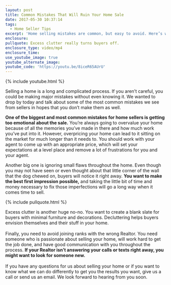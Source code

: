 ```yaml
---
layout: post
title: Common Mistakes That Will Ruin Your Home Sale
date: 2017-05-30 10:37:14
tags:
  - Home Seller Tips
excerpt: 'Home selling mistakes are common, but easy to avoid. Here’s what to watch out for.'
enclosure:
pullquote: Excess clutter really turns buyers off.
enclosure_type: video/mp4
enclosure_time:
use_youtube_image: true
youtube_alternate_image:
youtube_code: 'https://youtu.be/8iceR65AUrU'
---
```



{% include youtube.html %}

Selling a home is a long and complicated process. If you aren’t careful, you could be making major mistakes without even knowing it. We wanted to drop by today and talk about some of the most common mistakes we see from sellers in hopes that you don’t make them as well.

**One of the biggest and most common mistakes for home sellers is getting too emotional about the sale.** You’re always going to overvalue your home because of all the memories you’ve made in there and how much work you’ve put into it. However, overpricing your home can lead to it sitting on the market for much longer than it needs to. You should work with your agent to come up with an appropriate price, which will set your expectations at a level place and remove a lot of frustrations for you and your agent.

Another big one is ignoring small flaws throughout the home. Even though you may not have seen or even thought about that little corner of the wall that the dog chewed on, buyers will notice it right away. **You want to make the best first impression possible,** and taking the little bit of time and money necessary to fix those imperfections will go a long way when it comes time to sell.

{% include pullquote.html %}

Excess clutter is another huge no-no. You want to create a blank slate for buyers with minimal furniture and decorations. Decluttering helps buyers envision themselves and their stuff in your home.
<br>
<br>Finally, you need to avoid joining ranks with the wrong Realtor. You need someone who is passionate about selling your home, will work hard to get the job done, and have good communication with you throughout the process. **If your Realtor isn’t answering your calls or texts right away, you might want to look for someone new.**
<br>
<br>If you have any questions for us about selling your home or if you want to know what we can do differently to get you the results you want, give us a call or send us an email. We look forward to hearing from you soon.